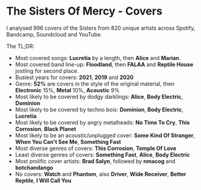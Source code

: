 # The Sisters Of Mercy - Covers

I analysed 996 covers of the Sisters from 820 unique artists across Spotify, Bandcamp, Soundcloud and YouTube. 

The TL;DR:

* Most covered songs: **Lucretia** by a length, then **Alice** and **Marian**.
* Most covered band line-up: **Floodland**, then **FALAA** and **Reptile House** jostling for second place.
* Busiest years for covers: **2021**, **2019** and **2020** 
* Genre: **52%** are covers in the style of the original material, then **Electronic** 15%, **Metal** 10%, **Acoustic** 9%
* Most likely to be covered by dodgy darklings: **Alice**, **Body Electric**, **Dominion**
* Most likely to be covered by techno bois: **Dominion**, **Body Electric**, **Lucretia**
* Most likely to be covered by angry metalheads: **No Time To Cry**, **This Corrosion**, **Black Planet**
* Most likely to be an acoustic/unplugged cover: **Some Kind Of Stranger**, **When You Can't See Me**, **Something Fast**
* Most diverse genres of covers: **This Corrosion**, **Temple Of Love** 
* Least diverse genres of covers: **Something Fast**, **Alice**, **Body Electric**
* Most prolific cover artists: **Brad Salyn**, followed by **nmacog** and **botchandango**
* No covers: **Watch** and **Phantom**, also **Driver**, **Wide Receiver**, **Better Reptile**, **I Will Call You**
